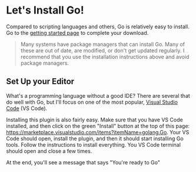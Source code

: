 # Let's Install Go!

Compared to scripting languages and others, Go is relatively easy to install. Go to the [getting started page](https://golang.org/doc/install) to complete your download.

>Many systems have package managers that can install Go. Many of these are out of date, are modified, or don't get updated regularly. I recommend that you use the installation instructions above and avoid package managers.

## Set Up your Editor

What's a programming language without a good IDE? There are several that do well with Go, but I'll focus on one of the most popular, [Visual Studio Code](https://code.visualstudio.com) (VS Code).

Installing this plugin is also fairly easy. Make sure that you have VS Code installed, and then click on the green "Install" button at the top of this page: https://marketplace.visualstudio.com/items?itemName=golang.Go. Your VS Code should open, install the plugin, and then it should start installing Go tools. Follow the instructions to install everything. You VS Code terminal should open and close a few times.

At the end, you'll see a message that says "You're ready to Go"
